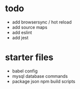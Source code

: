 # todo
* add browsersync / hot reload
* add source maps
* add eslint
* add jest

# starter files
* babel config
* mysql database commands
* package json npm build scripts
